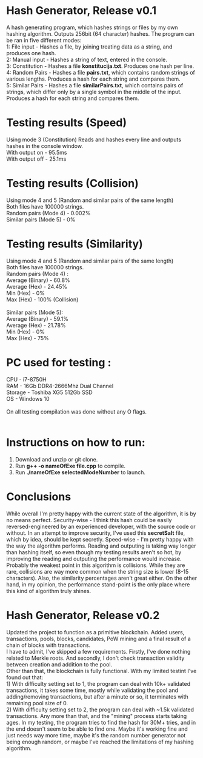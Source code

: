 # Hash Generator, Release v0.1
A hash generating program, which hashes strings or files by my own hashing algorithm. Outputs 256bit (64 character) hashes. 
The program can be ran in five different modes: <br/>
  1: File input - Hashes a file, by joining treating data as a string, and produces one hash. <br/>
  2: Manual input - Hashes a string of text, entered in the console.<br/>
  3: Constitution - Hashes a file <b>konstitucija.txt</b>. Produces one hash per line.<br/>
  4: Random Pairs - Hashes a file <b>pairs.txt</b>, which contains random strings of various lengths. Produces a hash for each string and compares them.<br/>
  5: Similar Pairs - Hashes a file <b>similarPairs.txt</b>, which contains pairs of strings, which differ only by a single symbol in the middle of the input. Produces a hash for each string and compares them.<br/>
# Testing results (Speed) <br/>
Using mode 3 (Constitution)
Reads and hashes every line and outputs hashes in the console window. <br/>
  With output on - 95.5ms<br/>
  With output off - 25.1ms<br/>
  
# Testing results (Collision) <br/>
Using mode 4 and 5 (Random and similar pairs of the same length) <br/>
Both files have 100000 strings. <br/>
  Random pairs (Mode 4) - 0.002%<br/>
  Similar pairs (Mode 5) - 0%<br/>

# Testing results (Similarity) <br/>
Using mode 4 and 5 (Random and similar pairs of the same length) <br/>
Both files have 100000 strings. <br/>
  Random pairs (Mode 4) :<br/>
    Average (Binary) - 60.8% <br/>
    Average (Hex) - 24.45% <br/>
    Min (Hex) - 0% <br/>
    Max (Hex) - 100% (Collision)<br/>
    <br/>
  Similar pairs (Mode 5):<br/>
    Average (Binary) - 59.1% <br/>
    Average (Hex) - 21.78% <br/>
    Min (Hex) - 0% <br/>
    Max (Hex) - 75% <br/>

# PC used for testing : <br/>
  CPU - i7-8750H<br/>
  RAM - 16Gb DDR4-2666Mhz Dual Channel<br/>
  Storage - Toshiba XG5 512Gb SSD<br/>
  OS - Windows 10 <br/>
  <br/>
  On all testing compilation was done without any O flags. <br/>
  <br/>

# Instructions on how to run: <br/>
  1. Download and unzip or git clone.
  2. Run <b>g++ -o nameOfExe file.cpp</b> to compile.
  3. Run <b>./nameOfExe selectedModeNumber</b> to launch.
  
 # Conclusions <br/>
 While overall I'm pretty happy with the current state of the algorithm, it is by no means perfect.
 Security-wise - I think this hash could be easily reversed-engineered by an experienced developer, with the source code or without. 
 In an attempt to improve security, I've used this <b>secretSalt</b> file, which by idea, should be kept secretly.
 Speed-wise - I'm pretty happy with the way the algorithm performs. 
 Reading and outputing is taking way longer than hashing itself, so even though my testing results aren't so hot, by improving the reading and outputing the performance would increase.
 Probably the weakest point in this algorithm is collisions. While they are rare, collisions are way more common when the string size is lower (8-15 characters). 
 Also, the similarity percentages aren't great either. 
 On the other hand, in my opinion, the performance stand-point is the only place where this kind of algorithm truly shines. 

 # Hash Generator, Release v0.2 <br/>
  Updated the project to function as a primitive blockchain. Added users, transactions, pools, blocks, candidates, PoW mining and a final result of a chain of blocks with transactions. <br/>
  I have to admit, I've skipped a few requirements. Firstly, I've done nothing related to Merkle roots. And secondly, I don't check transaction validity between creation and addition to the pool. <br/>
  Other than that, the blockchain is fully functional. With my limited testint I've found out that: <br/>
    1) With difficulty setting set to 1, the program can deal with 10k+ validated transactions, it takes some time, mostly while validating the pool and adding/removing transactions, but after a minute or so, it terminates with remaining pool size of 0. <br/>
    2) With difficulty setting set to 2, the program can deal with ~1.5k validated transactions. Any more than that, and the "mining" process starts taking ages. In my testing, the program tries to find the hash for 30M+ tries, and in the end doesn't seem to be able to find one. Maybe it's working fine and just needs way more time, maybe it's the random number generator not being enough random, or maybe I've reached the limitations of my hashing algorithm. <br/>
